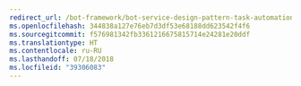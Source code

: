 ```yaml
---
redirect_url: /bot-framework/bot-service-design-pattern-task-automation
ms.openlocfilehash: 344838a127e76eb7d3df53e68188dd623542f4f6
ms.sourcegitcommit: f576981342fb3361216675815714e24281e20ddf
ms.translationtype: HT
ms.contentlocale: ru-RU
ms.lasthandoff: 07/18/2018
ms.locfileid: "39306083"
---
```

